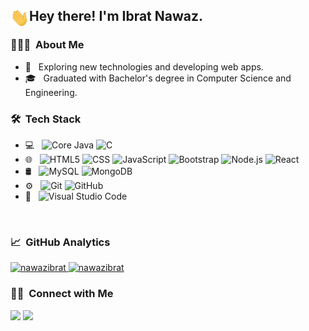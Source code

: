 <h2> <img alt="hi" src="wave.gif" width="30px" align="left"/> Hey there! I'm Ibrat Nawaz.</h2>

<h3> 👨🏻‍💻 &nbsp;About Me </h3>

- 🤔 &nbsp; Exploring new technologies and developing web apps.
- 🎓 &nbsp; Graduated with Bachelor's degree in Computer Science and Engineering.

<h3> 🛠 &nbsp;Tech Stack</h3>

- 💻 &nbsp;
  ![Core Java](https://img.shields.io/badge/-Java-333333?style=flat&logo=Java&logoColor=007396)
  ![C](https://img.shields.io/badge/-C-05122A?style=flat&logo=C&logoColor=A8B9CC)&nbsp;
- 🌐 &nbsp;
  ![HTML5](https://img.shields.io/badge/-HTML5-333333?style=flat&logo=HTML5)
  ![CSS](https://img.shields.io/badge/-CSS-333333?style=flat&logo=CSS3&logoColor=1572B6)
  ![JavaScript](https://img.shields.io/badge/-JavaScript-333333?style=flat&logo=javascript)
  ![Bootstrap](https://img.shields.io/badge/-Bootstrap-333333?style=flat&logo=bootstrap&logoColor=563D7C)
  ![Node.js](https://img.shields.io/badge/-Node.js-333333?style=flat&logo=node.js)
  ![React](https://img.shields.io/badge/-React-333333?style=flat&logo=react)
- 🛢 &nbsp;
  ![MySQL](https://img.shields.io/badge/-MySQL-333333?style=flat&logo=mysql)
  ![MongoDB](https://img.shields.io/badge/-MongoDB-333333?style=flat&logo=mongodb)
- ⚙️ &nbsp;
  ![Git](https://img.shields.io/badge/-Git-333333?style=flat&logo=git)
  ![GitHub](https://img.shields.io/badge/-GitHub-333333?style=flat&logo=github)
- 🔧 &nbsp;
  ![Visual Studio Code](https://img.shields.io/badge/-Visual%20Studio%20Code-333333?style=flat&logo=visual-studio-code&logoColor=007ACC)

<br/>

<h3> 📈 &nbsp;GitHub Analytics </h3>


<a href="https://github.com/nawazibrat">
  <img height="180em" src="https://github-readme-stats.vercel.app/api?username=nawazibrat&show_icons=true&theme=merko&locale=en" alt="nawazibrat" />
    
  <img height="180em" src="https://github-readme-stats.vercel.app/api/top-langs?username=nawazibrat&show_icons=true&theme=tokyonight&locale=en&layout=compact" alt="nawazibrat" />
</a>


<br/>

<h3> 🤝🏻 &nbsp;Connect with Me </h3>

<p align="left">
<a href="https://www.linkedin.com/in/ibrat-nawaz-08b677183"><img src="https://img.shields.io/badge/-Ibrat%20Nawaz-0077B5?style=flat&logo=Linkedin&logoColor=white"/></a>
<a href="mailto:nawazmd0096@gmail.com"><img src="https://img.shields.io/badge/-nawazmd0096@gmail.com-D14836?style=flat&logo=Gmail&logoColor=white"/></a>
</p>
